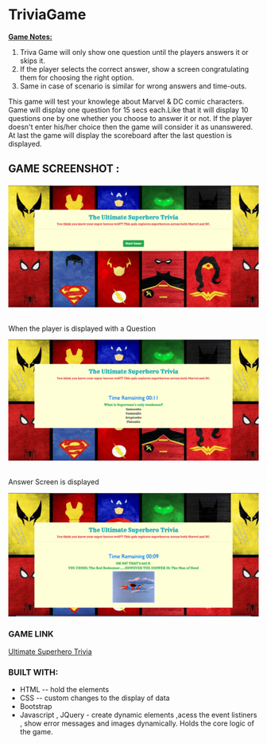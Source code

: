 # TriviaGame
<u><b>Game Notes:</u> </b>
<ol>
<li>Triva Game will only show one question until the players answers it or skips it. </li>
<li>If the player selects the correct answer, show a screen congratulating them for choosing the right option. </li>
<li>Same in case of scenario is similar for wrong answers and time-outs.</li>
</ol>

This game will test your knowlege about Marvel & DC comic characters. Game will display one question for 15 secs each.Like that it will display 10 questions one by one whether you choose to answer it or not.
If the player doesn't enter his/her choice then the game will consider it as unanswered. At last the game will display the scoreboard after the last question is displayed. 


## GAME SCREENSHOT : 
![Start-Screen](https://github.com/NVK2016/TriviaGame/blob/master/assets/images/Trivia-Start-Page.png?raw=true)

<br/> When the player is displayed with a Question 

![Question-Screen](https://github.com/NVK2016/TriviaGame/blob/master/assets/images/Trivia-Screenshot-Question.png?raw=true)

<br /> Answer Screen is displayed 

![Answer-Screen](https://github.com/NVK2016/TriviaGame/blob/master/assets/images/Trivia-Screenshot-Result.png?raw=true)

### GAME LINK 
<a href="https://nvk2016.github.io/TriviaGame/">Ultimate Superhero Trivia</a>


### BUILT WITH: 
* HTML -- hold the elements 
* CSS  -- custom changes to the display of data 
* Bootstrap  
* Javascript , JQuery  - create dynamic elements ,acess the event listiners , show error messages  and images dynamically. Holds the core logic of the game. 

